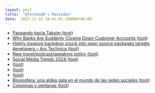 ```yaml
---
layout: post
title:  "@fernand0's Mastodon"
date:  2023-11-23 18:41:05.350000+00:00
---
```

*  [Paseando hacia Taksim ](https://avecesunafoto.wordpress.com/2023/11/23/paseando-hacia-taksim) ([toot](https://mastodon.social/@fernand0/111461326215508956))
*  [Why Banks Are Suddenly Closing Down Customer Accounts ](https://www.nytimes.com/2023/11/05/business/banks-accounts-close-suddenly.htm) ([toot](https://mastodon.social/@fernand0/111461303225639629))
*  [Highly invasive backdoor snuck into open source packages targets developers – Ars Technica ](https://arstechnica.com/security/2023/11/developers-targeted-with-malware-that-monitors-their-every-move) ([toot](https://mastodon.social/@fernand0/111460953653091952))
*  [New travel/podcast/speaking policy ](https://scottaaronson.blog/?p=762) ([toot](https://mastodon.social/@fernand0/111460823625572150))
*  [Social Media Trends 2024 ](https://www.hootsuite.com/research/social-trend) ([toot](https://mastodon.social/@fernand0/111460609498756797))
*  [ ](https://mamot.fr/@jesgar) ([toot](https://mastodon.social/@fernand0/111460454813776376))
*  [ ](https://mastodon.social/@vrruiz) ([toot](https://mastodon.social/@fernand0/111460448205642071))
*  [ ](https://mastodon.social/@vrruiz) ([toot](https://mastodon.social/@fernand0/111460099762379523))
*  [Blogosfera: una aldea gala en el mundo de las redes sociales ](https://www.heraldo.es/noticias/ocio-y-cultura/2023/11/15/blogs-marketing-digital-1691264.htm) ([toot](https://mastodon.social/@fernand0/111459872129382898))
*  [Columnas y ventanas ](https://www.flickr.com/photos/fernand0/53339681354) ([toot](https://mastodon.social/@fernand0/111459684991731446))

